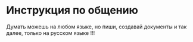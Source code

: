 # Инструкция по общению

Думать можешь на любом языке, но пиши, создавай документы и так далее, только на русском языке !!!